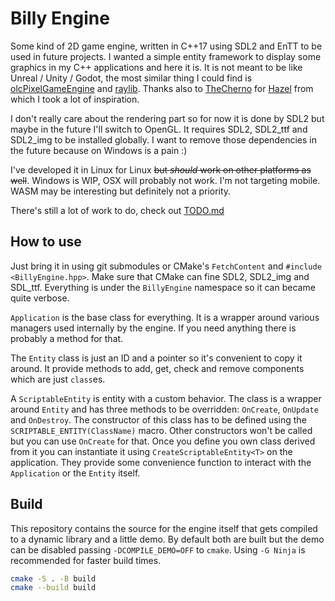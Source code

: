 # Billy Engine

Some kind of 2D game engine, written in C++17 using SDL2 and EnTT to be used in future projects.
I wanted a simple entity framework to display some graphics in my C++ applications and here it is.
It is not meant to be like Unreal / Unity / Godot,
the most similar thing I could find is [olcPixelGameEngine](https://github.com/OneLoneCoder/olcPixelGameEngine) and [raylib](https://github.com/raysan5/raylib). Thanks also to [TheCherno](https://www.youtube.com/c/TheChernoProject) for [Hazel](https://github.com/TheCherno/Hazel) from which I took a lot of inspiration.

I don't really care about the rendering part so for now it is done by SDL2
but maybe in the future I'll switch to OpenGL.
It requires SDL2, SDL2_ttf and SDL2_img to be installed globally. I want to remove those dependencies in the future because on Windows is a pain :)

I've developed it in Linux for Linux ~~but _should_ work on other platforms as well~~. Windows is WIP, OSX will probably not work.
I'm not targeting mobile.
WASM may be interesting but definitely not a priority.

There's still a lot of work to do, check out [TODO.md](TODO.md)

## How to use

Just bring it in using git submodules or CMake's `FetchContent` and `#include <BillyEngine.hpp>`.
Make sure that CMake can fine SDL2, SDL2_img and SDL_ttf.
Everything is under the `BillyEngine` namespace so it can became quite verbose.

`Application` is the base class for everything.
It is a wrapper around various managers used internally by the engine. If you need anything there is probably a method for that.

The `Entity` class is just an ID and a pointer so it's convenient to copy it around.
It provide methods to add, get, check and remove components which are just `class`es.

A `ScriptableEntity` is entity with a custom behavior.
The class is a wrapper around `Entity` and has three methods to be overridden: `OnCreate`, `OnUpdate` and `OnDestroy`.
The constructor of this class has to be defined using the `SCRIPTABLE_ENTITY(ClassName)` macro.
Other constructors won't be called but you can use `OnCreate` for that.
Once you define you own class derived from it you can instantiate it using `CreateScriptableEntity<T>` on the application.
They provide some convenience function to interact with the `Application` or the `Entity` itself.

## Build

This repository contains the source for the engine itself that gets compiled to a dynamic library and a little demo.
By default both are built but the demo can be disabled passing `-DCOMPILE_DEMO=OFF` to `cmake`.
Using `-G Ninja` is recommended for faster build times.

```sh
cmake -S . -B build
cmake --build build
```
